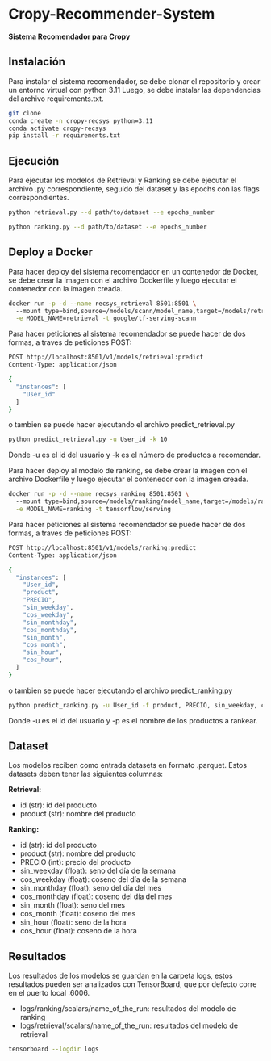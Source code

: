 # Cropy-Recommender-System

**Sistema Recomendador para Cropy**

## Instalación
Para instalar el sistema recomendador, se debe clonar el repositorio y crear un entorno virtual con python 3.11 Luego, se debe instalar las dependencias del archivo requirements.txt.

```bash
git clone
conda create -n cropy-recsys python=3.11
conda activate cropy-recsys
pip install -r requirements.txt
```

## Ejecución
Para ejecutar los modelos de Retrieval y Ranking se debe ejecutar el archivo .py correspondiente, seguido del dataset y las epochs con las flags correspondientes.

```bash
python retrieval.py --d path/to/dataset --e epochs_number
```
```bash
python ranking.py --d path/to/dataset --e epochs_number
```

## Deploy a Docker
Para hacer deploy del sistema recomendador en un contenedor de Docker, se debe crear la imagen con el archivo Dockerfile y luego ejecutar el contenedor con la imagen creada.

```bash
docker run -p -d --name recsys_retrieval 8501:8501 \                        
  --mount type=bind,source=/models/scann/model_name,target=/models/retrieval \
  -e MODEL_NAME=retrieval -t google/tf-serving-scann
```

Para hacer peticiones al sistema recomendador se puede hacer de dos formas, a traves de peticiones POST:

```bash
POST http://localhost:8501/v1/models/retrieval:predict
Content-Type: application/json

{
  "instances": [
    "User_id"
  ]
}
```

o tambien se puede hacer ejecutando el archivo predict_retrieval.py

```bash
python predict_retrieval.py -u User_id -k 10
```

Donde -u es el id del usuario y -k es el número de productos a recomendar.

Para hacer deploy al modelo de ranking, se debe crear la imagen con el archivo Dockerfile y luego ejecutar el contenedor con la imagen creada.

```bash
docker run -p -d --name recsys_ranking 8501:8501 \                        
  --mount type=bind,source=/models/ranking/model_name,target=/models/ranking \
  -e MODEL_NAME=ranking -t tensorflow/serving
```

Para hacer peticiones al sistema recomendador se puede hacer de dos formas, a traves de peticiones POST:

```bash
POST http://localhost:8501/v1/models/ranking:predict
Content-Type: application/json

{
  "instances": [
    "User_id",
    "product",
    "PRECIO",
    "sin_weekday",
    "cos_weekday",
    "sin_monthday",
    "cos_monthday",
    "sin_month",
    "cos_month",
    "sin_hour",
    "cos_hour",
  ]
}
```

o tambien se puede hacer ejecutando el archivo predict_ranking.py

```bash
python predict_ranking.py -u User_id -f product, PRECIO, sin_weekday, cos_weekday, sin_monthday, cos_monthday, sin_month, cos_month, sin_hour, cos_hour
```

Donde -u es el id del usuario y -p es el nombre de los productos a rankear.

## Dataset
Los modelos reciben como entrada datasets en formato .parquet. Estos datasets deben tener las siguientes columnas:

**Retrieval:**
- id (str): id del producto
- product (str): nombre del producto

**Ranking:**
- id (str): id del producto
- product (str): nombre del producto
- PRECIO (int): precio del producto
- sin_weekday (float): seno del día de la semana
- cos_weekday (float): coseno del día de la semana
- sin_monthday (float): seno del día del mes
- cos_monthday (float): coseno del día del mes
- sin_month (float): seno del mes
- cos_month (float): coseno del mes
- sin_hour (float): seno de la hora
- cos_hour (float): coseno de la hora

## Resultados
Los resultados de los modelos se guardan en la carpeta logs, estos resultados pueden ser analizados con TensorBoard, que por defecto corre en el puerto local :6006.

- logs/ranking/scalars/name_of_the_run: resultados del modelo de ranking
- logs/retrieval/scalars/name_of_the_run: resultados del modelo de retrieval

```bash
tensorboard --logdir logs
```